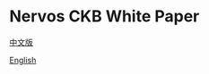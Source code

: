 # Nervos CKB White Paper

[中文版](https://github.com/NervosFoundation/binary/raw/master/whitepaper/nervos-ckb-7757f8-zh.pdf)

[English](https://github.com/NervosFoundation/binary/raw/master/whitepaper/nervos-ckb-7757f8.pdf)
